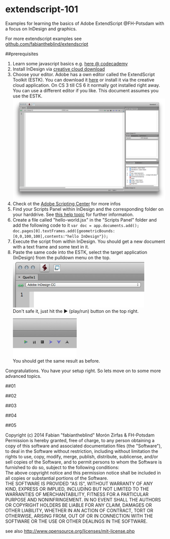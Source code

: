 extendscript-101
================

Examples for learning the basics of Adobe ExtendScript @FH-Potsdam with a focus on InDesign and graphics.  

For more extendscript examples see [github.com/fabiantheblind/extendscript](https://github.com/fabiantheblind/extendscript)  

##prerequisites  

1. Learn some javascript basics e.g. [here @ codecademy](http://www.codecademy.com/tracks/javascript)  
2. Install InDesign via [creative cloud download](https://creative.adobe.com/products/indesign)  
3. Choose your editor. Adobe has a own editor called the ExtendScript Toolkit (ESTK). You can download it [here](https://creative.adobe.com/products/estk) or install it via the creative cloud application. On CS 3 till CS 6 it normally got installed right away. You can use a different editor if you like. This document assumes you use the ESTK.   
![](assets/images/estk.png)  
4. Check ot the [Adobe Scripting Center](http://www.adobe.com/devnet/scripting.html) for more infos  
5. Find your Scripts Panel within InDesign and the corresponding folder on your harddrive. See [this help topic](http://helpx.adobe.com/indesign/using/scripting.html) for further information.  
6. Create a file called "hello-world.jsx" in the "Scripts Panel" folder and add the following code to it `var doc = app.documents.add(); doc.pages[0].textFrames.add({geometricBounds:[0,0,100,100],contents:"hello InDesign"});`  
7. Execute the script from within InDesign. You should get a new document with a text frame and some text in it.  
8. Paste the same code into the ESTK, select the target application (InDesign) from the pulldown menu on the top. ![pulldown](assets/images/target-app-pulldown.png)  
Don't safe it, just hit the ► (play/run) button on the top right.
![](assets/images/play-run-button.png)  
You should get the same result as before.

Congratulations. You have your setup right. So lets move on to some more advanced topics.  

##01  

##02  

##03  

##04  

##05  


Copyright (c)  2014 Fabian "fabiantheblind" Morón Zirfas & FH-Potsdam  
Permission is hereby granted, free of charge, to any person obtaining a copy of this software and associated documentation files (the "Software"), to deal in the Software  without restriction, including without limitation the rights to use, copy, modify, merge, publish, distribute, sublicense, and/or sell copies of the Software, and to  permit persons to whom the Software is furnished to do so, subject to the following conditions:  
The above copyright notice and this permission notice shall be included in all copies or substantial portions of the Software.  
THE SOFTWARE IS PROVIDED "AS IS", WITHOUT WARRANTY OF ANY KIND, EXPRESS OR IMPLIED, INCLUDING BUT NOT LIMITED TO THE WARRANTIES OF MERCHANTABILITY, FITNESS FOR A  PARTICULAR PURPOSE AND NONINFRINGEMENT. IN NO EVENT SHALL THE AUTHORS OR COPYRIGHT HOLDERS BE LIABLE FOR ANY CLAIM, DAMAGES OR OTHER LIABILITY, WHETHER IN AN ACTION OF  CONTRACT, TORT OR OTHERWISE, ARISING FROM, OUT OF OR IN CONNECTION WITH THE SOFTWARE OR THE USE OR OTHER DEALINGS IN THE SOFTWARE.  

see also http://www.opensource.org/licenses/mit-license.php

